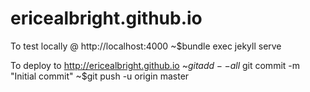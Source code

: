 ericealbright.github.io
========

To test locally @ http://localhost:4000
~$bundle exec jekyll serve

To deploy to http://ericealbright.github.io
~$git add --all
~$git commit -m "Initial commit"
~$git push -u origin master